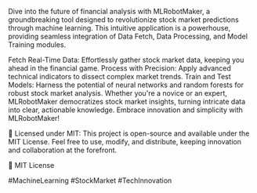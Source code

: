Dive into the future of financial analysis with MLRobotMaker, a groundbreaking tool designed to revolutionize stock market predictions through machine learning. This intuitive application is a powerhouse, providing seamless integration of Data Fetch, Data Processing, and Model Training modules.

Fetch Real-Time Data: Effortlessly gather stock market data, keeping you ahead in the financial game.
Process with Precision: Apply advanced technical indicators to dissect complex market trends.
Train and Test Models: Harness the potential of neural networks and random forests for robust stock market analysis.
Whether you're a novice or an expert, MLRobotMaker democratizes stock market insights, turning intricate data into clear, actionable knowledge. Embrace innovation and simplicity with MLRobotMaker!

📜 Licensed under MIT: This project is open-source and available under the MIT License. Feel free to use, modify, and distribute, keeping innovation and collaboration at the forefront.

🔗 MIT License

#MachineLearning #StockMarket #TechInnovation

